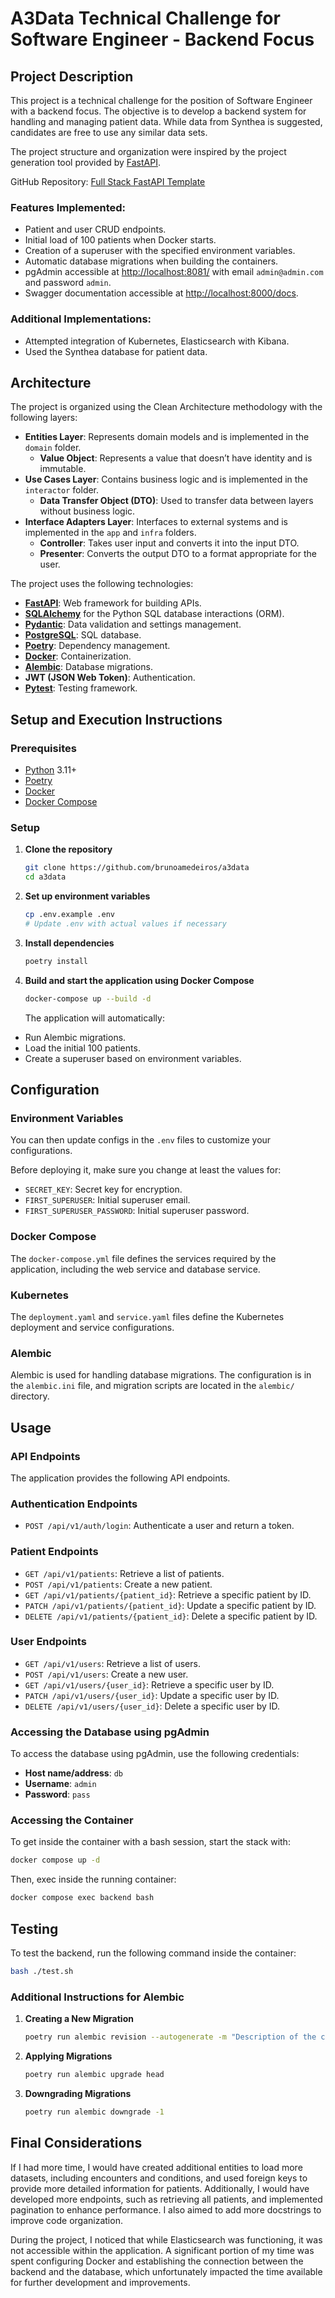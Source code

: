 # A3Data Technical Challenge for Software Engineer - Backend Focus

## Project Description

This project is a technical challenge for the position of Software Engineer with a backend focus. The objective is to develop a backend system for handling and managing patient data. While data from Synthea is suggested, candidates are free to use any similar data sets.

The project structure and organization were inspired by the project generation tool provided by [FastAPI](https://fastapi.tiangolo.com/project-generation/).

GitHub Repository: [Full Stack FastAPI Template](https://github.com/tiangolo/full-stack-fastapi-template)

### Features Implemented:

- Patient and user CRUD endpoints.
- Initial load of 100 patients when Docker starts.
- Creation of a superuser with the specified environment variables.
- Automatic database migrations when building the containers.
- pgAdmin accessible at [http://localhost:8081/](http://localhost:8081/) with email `admin@admin.com` and password `admin`.
- Swagger documentation accessible at [http://localhost:8000/docs](http://localhost:8000/docs).

### Additional Implementations:

- Attempted integration of Kubernetes, Elasticsearch with Kibana.
- Used the Synthea database for patient data.

## Architecture

The project is organized using the Clean Architecture methodology with the following layers:

- **Entities Layer**: Represents domain models and is implemented in the `domain` folder.
  - **Value Object**: Represents a value that doesn’t have identity and is immutable.
- **Use Cases Layer**: Contains business logic and is implemented in the `interactor` folder.
  - **Data Transfer Object (DTO)**: Used to transfer data between layers without business logic.
- **Interface Adapters Layer**: Interfaces to external systems and is implemented in the `app` and `infra` folders.
  - **Controller**: Takes user input and converts it into the input DTO.
  - **Presenter**: Converts the output DTO to a format appropriate for the user.

The project uses the following technologies:

- [**FastAPI**](https://fastapi.tiangolo.com): Web framework for building APIs.
- [**SQLAlchemy**](https://www.sqlalchemy.org/) for the Python SQL database interactions (ORM).
- [**Pydantic**](https://docs.pydantic.dev): Data validation and settings management.
- [**PostgreSQL**](https://www.postgresql.org): SQL database.
- [**Poetry**](https://python-poetry.org/): Dependency management.
- [**Docker**](https://www.docker.com/): Containerization.
- [**Alembic**](https://alembic.sqlalchemy.org/en/latest/): Database migrations.
- **JWT (JSON Web Token)**: Authentication.
- [**Pytest**](https://pytest.org): Testing framework.

## Setup and Execution Instructions

### Prerequisites

- [Python](https://www.python.org/) 3.11+
- [Poetry](https://python-poetry.org/)
- [Docker](https://www.docker.com/)
- [Docker Compose](https://docs.docker.com/compose/)

### Setup

1. **Clone the repository**

   ```sh
   git clone https://github.com/brunoamedeiros/a3data
   cd a3data
   ```

2. **Set up environment variables**

   ```sh
   cp .env.example .env
   # Update .env with actual values if necessary
   ```

3. **Install dependencies**

   ```sh
   poetry install
   ```

4. **Build and start the application using Docker Compose**
   ```sh
   docker-compose up --build -d
   ```
   The application will automatically:

- Run Alembic migrations.
- Load the initial 100 patients.
- Create a superuser based on environment variables.

## Configuration

### Environment Variables

You can then update configs in the `.env` files to customize your configurations.

Before deploying it, make sure you change at least the values for:

- `SECRET_KEY`: Secret key for encryption.
- `FIRST_SUPERUSER`: Initial superuser email.
- `FIRST_SUPERUSER_PASSWORD`: Initial superuser password.

### Docker Compose

The `docker-compose.yml` file defines the services required by the application, including the web service and database service.

### Kubernetes

The `deployment.yaml` and `service.yaml` files define the Kubernetes deployment and service configurations.

### Alembic

Alembic is used for handling database migrations. The configuration is in the `alembic.ini` file, and migration scripts are located in the `alembic/` directory.

## Usage

### API Endpoints

The application provides the following API endpoints.

### Authentication Endpoints

- `POST /api/v1/auth/login`: Authenticate a user and return a token.

### Patient Endpoints

- `GET /api/v1/patients`: Retrieve a list of patients.
- `POST /api/v1/patients`: Create a new patient.
- `GET /api/v1/patients/{patient_id}`: Retrieve a specific patient by ID.
- `PATCH /api/v1/patients/{patient_id}`: Update a specific patient by ID.
- `DELETE /api/v1/patients/{patient_id}`: Delete a specific patient by ID.

### User Endpoints

- `GET /api/v1/users`: Retrieve a list of users.
- `POST /api/v1/users`: Create a new user.
- `GET /api/v1/users/{user_id}`: Retrieve a specific user by ID.
- `PATCH /api/v1/users/{user_id}`: Update a specific user by ID.
- `DELETE /api/v1/users/{user_id}`: Delete a specific user by ID.

### Accessing the Database using pgAdmin

To access the database using pgAdmin, use the following credentials:

- **Host name/address**: `db`
- **Username**: `admin`
- **Password**: `pass`

### Accessing the Container

To get inside the container with a bash session, start the stack with:

```sh
docker compose up -d
```

Then, exec inside the running container:

```sh
docker compose exec backend bash
```

## Testing

To test the backend, run the following command inside the container:

```sh
bash ./test.sh
```

### Additional Instructions for Alembic

1. **Creating a New Migration**

   ```sh
   poetry run alembic revision --autogenerate -m "Description of the change"
   ```

2. **Applying Migrations**

   ```sh
   poetry run alembic upgrade head
   ```

3. **Downgrading Migrations**
   ```sh
   poetry run alembic downgrade -1
   ```

## Final Considerations

If I had more time, I would have created additional entities to load more datasets, including encounters and conditions, and used foreign keys to provide more detailed information for patients. Additionally, I would have developed more endpoints, such as retrieving all patients, and implemented pagination to enhance performance. I also aimed to add more docstrings to improve code organization.

During the project, I noticed that while Elasticsearch was functioning, it was not accessible within the application. A significant portion of my time was spent configuring Docker and establishing the connection between the backend and the database, which unfortunately impacted the time available for further development and improvements.
